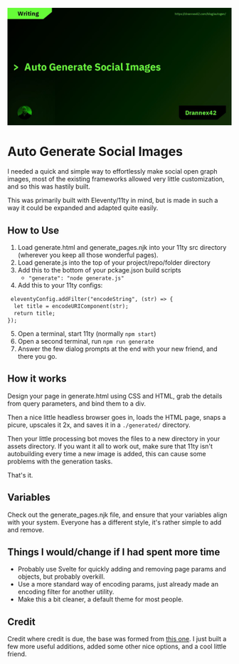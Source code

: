 ![](/blogautogen.jpg)

# Auto Generate Social Images

I needed a quick and simple way to effortlessly make social open graph images, most of the existing frameworks allowed very little customization, and so this was hastily built. 

This was primarily built with Eleventy/11ty in mind, but is made in such a way it could be expanded and adapted quite easily. 

## How to Use

1. Load generate.html and generate_pages.njk into your 11ty src directory (wherever you keep all those wonderful pages).
2. Load generate.js into the top of your project/repo/folder directory
3. Add this to the bottom of your pckage.json build scripts
    - `"generate": "node generate.js"`
4. Add this to your 11ty configs: 

```
 eleventyConfig.addFilter("encodeString", (str) => {
  let title = encodeURIComponent(str);
  return title;
});
```

5. Open a terminal, start 11ty (normally `npm start`)
6. Open a second terminal, run `npm run generate`
7. Answer the few dialog prompts at the end with your new friend, and there you go. 

## How it works

Design your page in generate.html using CSS and HTML, grab the details from query parameters, and bind them to a div. 

Then a nice little headless browser goes in, loads the HTML page, snaps a picure, upscales it 2x, and saves it in a `./generated/` directory. 

Then your little processing bot moves the files to a new directory in your assets directory. If you want it all to work out, make sure that 11ty isn't autobuilding every time a new image is added, this can cause some problems with the generation tasks. 

That's it.

## Variables

Check out the generate_pages.njk file, and ensure that your variables align with your system. Everyone has a different style, it's rather simple to add and remove. 

## Things I would/change if I had spent more time

- Probably use Svelte for quickly adding and removing page params and objects, but probably overkill.
- Use a more standard way of encoding params, just already made an encoding filter for another utility. 
- Make this a bit cleaner, a default theme for most people. 

## Credit

Credit where credit is due, the base was formed from [this one](https://mtm.dev/eleventy-social-sharing-images). I just built a few more useful additions, added some other nice options, and a cool little friend. 